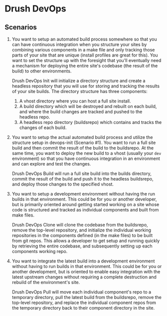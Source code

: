 # Drush DevOps

## Scenarios

1. You want to setup an automated build process somewhere so that you can have continuous integration when you structure your sites by combining various components in a make file and only tracking those parts of your site that are unique (install profiles are great for this). You want to set the structure up with the foresight that you'll eventually need a mechanism for deploying the entire site's codebase (the result of the build) to other environments.

    Drush DevOps Init will initialize a directory structure and create a headless repository that you will use for storing and tracking the results of your site builds. The directory structure has three components:

    1. A vhost directory where you can host a full site install.
    2. A build directory which will be destroyed and rebuilt on each build, and where the build changes are tracked and pushed to the headless repo.
    3. A headless repo directory (buildsrepo) which contains and tracks the changes of each build.

2. You want to setup the actual automated build process and utilize the structure setup in devops-init (Scenario #1). You want to run a full site build and then commit the result of the build to the buildsrepo. At the same time, you want to deploy the new build to a vhost (usually your `dev` environment) so that you have continuous integration in an environment and can explore and test the changes.

    Drush DevOps Build will run a full site build into the builds directory, commit the result of the build and push it to the headless buildsrepo, and deploy those changes to the specified vhost.

3. You want to setup a development environment without having the run builds in that environment. This could be for you or another developer, but is primarily oriented around getting started working on a site whose code is structured and tracked as individual components and built from make files.

    Drush DevOps Clone will clone the codebase from the buildsrepo, remove the top-level repository, and initialize the individual working repositories in the components defined (in the make files) to be built from git repos. This allows a developer to get setup and running quickly by retrieving the entire codebase, and subsequently setting up each components working repo.

4. You want to integrate the latest build into a development environment without having to run builds in that environment. This could be for you or another development, but is oriented to enable easy integration with the latest upstream changes without requiring a complete destruction and rebuild of the environment's site.

    Drush DevOps Pull will move each individual component's repo to a temporary directory, pull the latest build from the buildsrepo, remove the top-level repository, and replace the individual component repos from the temporary directory back to their component directory in the site.



